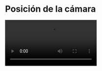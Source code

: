 # Posición de la cámara

![](https://digi21.blob.core.windows.net/videos-ayuda/desarrollo/22.%20Posicion%20de%20la%20camara.mp4)



